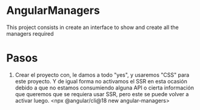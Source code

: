 # AngularManagers
This project consists in create an interface to show and create all the managers required

# Pasos
1. Crear el proyecto con, le damos a todo "yes", y usaremos "CSS" para este proyecto. Y de igual forma no activamos el SSR en esta ocasión debido a que no estamos consumiendo alguna API o cierta información que queremos que se requiera usar SSR, pero este se puede volver a activar luego.
<npx @angular/cli@18 new angular-managers>  